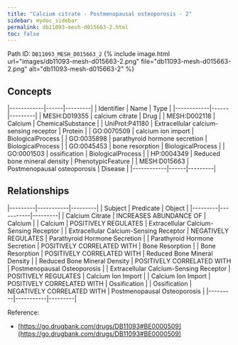 ```yaml
---
title: "Calcium citrate - Postmenopausal osteoporosis - 2"
sidebar: mydoc_sidebar
permalink: db11093-mesh-d015663-2.html
toc: false 
---
```



Path ID: `DB11093_MESH_D015663_2`
{% include image.html url="images/db11093-mesh-d015663-2.png" file="db11093-mesh-d015663-2.png" alt="db11093-mesh-d015663-2" %}

## Concepts

|------------|------|---------|
| Identifier | Name | Type    |
|------------|------|---------|
| MESH:D019355 | calcium citrate | Drug |
| MESH:D002118 | Calcium | ChemicalSubstance |
| UniProt:P41180 | Extracellular calcium-sensing receptor | Protein |
| GO:0070509 | calcium ion import | BiologicalProcess |
| GO:0035898 | parathyroid hormone secretion | BiologicalProcess |
| GO:0045453 | bone resorption | BiologicalProcess |
| GO:0001503 | ossification | BiologicalProcess |
| HP:0004349 | Reduced bone mineral density | PhenotypicFeature |
| MESH:D015663 | Postmenopausal osteoporosis | Disease |
|------------|------|---------|

## Relationships

|---------|-----------|---------|
| Subject | Predicate | Object  |
|---------|-----------|---------|
| Calcium Citrate | INCREASES ABUNDANCE OF | Calcium |
| Calcium | POSITIVELY REGULATES | Extracellular Calcium-Sensing Receptor |
| Extracellular Calcium-Sensing Receptor | NEGATIVELY REGULATES | Parathyroid Hormone Secretion |
| Parathyroid Hormone Secretion | POSITIVELY CORRELATED WITH | Bone Resorption |
| Bone Resorption | POSITIVELY CORRELATED WITH | Reduced Bone Mineral Density |
| Reduced Bone Mineral Density | POSITIVELY CORRELATED WITH | Postmenopausal Osteoporosis |
| Extracellular Calcium-Sensing Receptor | POSITIVELY REGULATES | Calcium Ion Import |
| Calcium Ion Import | POSITIVELY CORRELATED WITH | Ossification |
| Ossification | NEGATIVELY CORRELATED WITH | Postmenopausal Osteoporosis |
|---------|-----------|---------|

Reference: 
  - [https://go.drugbank.com/drugs/DB11093#BE0000509](https://go.drugbank.com/drugs/DB11093#BE0000509)
